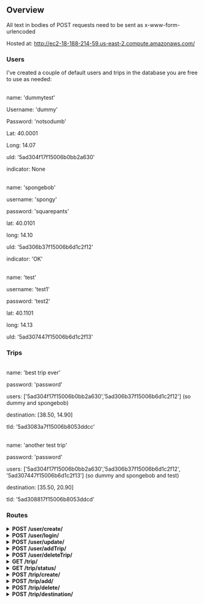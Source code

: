 ## Overview
All text in bodies of POST requests need to be sent as x-www-form-urlencoded

Hosted at: http://ec2-18-188-214-59.us-east-2.compute.amazonaws.com/

### Users
I've created a couple of default users and trips in the database you are free to use as needed:

<br/>
name: 'dummytest'

Username: 'dummy'

Password: 'notsodumb'

Lat: 40.0001

Long: 14.07

uId: '5ad304f17f15006b0bb2a630'

indicator: None

<br />
name: 'spongebob'

username: 'spongy'

password: 'squarepants'

lat: 40.0101

long: 14.10

uId: '5ad306b37f15006b6d1c2f12'

indicator: 'OK'

<br />
name: 'test'

username: 'test1'

password: 'test2'

lat: 40.1101

long: 14.13

uId: '5ad307447f15006b6d1c2f13'

### Trips

<br/>
name: 'best trip ever'

password: 'password'

users: ['5ad304f17f15006b0bb2a630','5ad306b37f15006b6d1c2f12'] (so dummy and spongebob)

destination: [38.50, 14.90]

tId: '5ad3083a7f15006b8053ddcc'

<br/>
name: 'another test trip'

password: 'password'

users: ['5ad304f17f15006b0bb2a630','5ad306b37f15006b6d1c2f12', '5ad307447f15006b6d1c2f13'] (so dummy and spongebob and test)

destination: [35.50, 20.90]

tId: '5ad308817f15006b8053ddcd'


### Routes
<details>
<summary><b>POST /user/create/</b></summary>
<br>
Route to post with certain parameters to create a user in the database. Expects username, password, and name fields, such that username
and password fields are strings no shorter than 4 characters.
Request:

    {
      'username':'weilingx96',
      'password':'testpassword',
      'name','weiling'
    }

Response:

    {
      'userId':'sdnf983421',
      'authToken':'fnwef032rkn23'
    }

OR

    {
      'error':'Password too short!'
    }

</details>

<details>
<summary><b>POST /user/login/</b></summary>
<br>


Login to an existing user account with username and password. You'll want to save the uId and authToken fields on successful login, so
that you can pass it back to the backend on certain function calls.

Request:

    {
      'username':'edwardstestaccount',
      'password':'Iamverysmart'
    }

Response:

    {
      'success':True,
      'uName':'edwardstestaccount',
      'uId':'2k4m1889sk29',
      'authToken':'21krm291rkm',
      'friends': [
        FriendObject,
        FriendObject
      ],
      'trips': [
        '124l124fs'
      ]

    }

OR if you fail to login, something like

    {
      'success': False,
      'message': 'Incorrect Password!'
    }

</details>

<details>
<summary><b>POST /user/update/</b></summary>
<br>

Not all of these fields have to be present, only fields which you want updated per request. However, authToken and uId MUST BE PRESENT.

Request:

    {
      'authToken':'124812jks9124',
      'uId':'124kj912k41',
      'name':'edward',
      'password':'newpassword',
      'lat':40.54957,
      'long':240124.24444,
      'indicator':'Restroom break'/'OK'/'Food stop'
    }

Response:

    {
      'success':True,
      'uName':'edward',
      'uId':'12j49jsoz02',
      'lat':40.54957,
      'long':240124.24444,
      'indicator':'Restroom break',
      'trips':[
        ('Boston day trip','12rsdfk23k520'
      ],
      'friends': [
        ['Myself','49124k,'],
        ['Me','124kljlfksd']
      ]
    }

</details>

<details>
<summary><b>POST /user/addTrip/</b></summary>
<br>
Route to post to add a trip to a user in the database. Expects a username, authToken, tripId
they wish to be added to, and the trip's password.

Request:

    {
      'username':'weilingx96',
      'tName':'Florida Road Trip',
      'tPassword','thisgrouprocks'
    }


Response:

    {
        'success':True,
        'tId':'12210klfsd0',
        'tName':'best trip ever',
        'tPeople': [
            'sdnf983421',
            '124su1248g9',
            'klj983jk20',
            '124019204124',
        ],
        'tDest': [2104.222,22.111104]
    }

</details>

<details>
<summary><b>POST /user/deleteTrip/</b></summary>
<br>
Route to post to delete a trip from a user in the database. Expects a userId, authToken,
and the name of the trip they wish to be deleted from.

Request:

    {
      'username':'weilingx96',
      'tName':'Florida Road Trip',
    }

Response:

{
    'success':True,
    'tId':'12210klfsd0',
    'tName':'best trip ever',
    'tPeople': [
        'klj983jk20',
        '124019204124',
    ],
    'tDest': [2104.222,22.111104]
}


</details>

<details>
<summary><b>GET /trip/</b></summary>
<br>

Get a compact version of all the current trips, in ordered lists of (tripname, tripID)

Request:

    (None)

Response:

    {
      trips: [
        ['bestTrip','21k9f12k'],
        ['nextBestTrip','2kr9ldj47hhh'],
        ['yougetit','l1k91k2']
      ]
    }

</details>

<details>
<summary><b>GET /trip/status/</b></summary>
<br>

Get the status of everyone in the trip (meant to be used when actively driving)

Request:

    (None)

Response:

    {
      'success':'True',
      'tId':'1241249ks0',
      'tName':'Boston road trip',
      'tPeople': [
        {
            'uName':'edward',
            'uId':'12412f9sf',
            'lat':14.1111,
            'long':214091.1,
            'indicator':'OK',
            'trips':['1240912l','1240129412']
            'friends':['12421k40','12fks0212']
        },
        {
            'uName':'Nathan',
            'uId':'824229sf',
            'lat':155.89,
            'long':21421.1,
            'indicator':'OK',
            'trips':['1240912l','12404f412']
            'friends':['1gk21k40','12fs212']
        }
      ],
      'tDest': [1240.0001,12.244412]
    }

</details>


<details>
<summary><b>POST /trip/create/</b></summary>
<br>

To create a new trip in the database. Can optionally add people to the room immediately. You'll want to save the tripId (tId) for use on future requests.

Request:

    {
      'tName':'best trip ever',
      'tPassword':'roomPassword',
      'tPeople':[
        '124su1248g9',
        'klj983jk20',
        '124019204124',
      ],
      'tDest': [2104.222,22.111104]
    }

Response:

    {
        'success':True,
        'tId':'12210klfsd0',
        'tName':'best trip ever',
        'tPeople': [
            '124su1248g9',
            'klj983jk20',
            '124019204124',
        ],
        'tDest': [2104.222,22.111104]
    }
</details>


<details>
<summary><b>POST /trip/add/</b></summary>
<br>

To add more people to an existing trip.

Request:

    {
      'tId':'sdfk2912kl1',
      'people': [
        '12l12rjk1j20',
        '124109klsss',
        '122109kfsls'
      ]
    }

Response:

    {
        'success':True,
        'tId':'12210klfsd0',
        'tName':'best trip ever',
        'tPeople': [
            '124su1248g9',
            'klj983jk20',
            '124019204124',
            '12l12rjk1j20',
            '124109klsss',
            '122109kfsls'
        ],
        'tDest': [2104.222,22.111104]
    }
</details>


<details>
<summary><b>POST /trip/delete/</b></summary>
<br>

To delete people from an existing trip.

Request:

    {
      'tId':'sdfk2912kl1',
      'people': [
        '12l12rjk1j20',
        '124109klsss',
        '122109kfsls'
      ]
    }

Response:

     {
        'success':True,
        'tId':'12210klfsd0',
        'tName':'best trip ever',
        'tPeople': [
            '124su1248g9',
            'klj983jk20',
            '124019204124'
        ],
        'tDest': [2104.222,22.111104]
    }
</details>


<details>
<summary><b>POST /trip/destination/</b></summary>
<br>

To change the destination of a current trip

Request:

    {
      'tId': '124fs9d0ss0z',
      'tDest':[120.124,124214.11]
    }

Response:

    {
        'success':True,
        'tId':'12210klfsd0',
        'tName':'best trip ever',
        'tPeople': [
            '124su1248g9',
            'klj983jk20',
            '124019204124'
        ],
        'tDest': [120.124,124214.11]
    }

</details>
